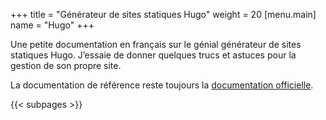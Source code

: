 +++
title = "Générateur de sites statiques Hugo"
weight = 20
[menu.main]
name = "Hugo"
+++

Une petite documentation en français sur le génial générateur de sites statiques Hugo.
J’essaie de donner quelques trucs et astuces pour la gestion de son propre site.

La documentation de référence reste toujours la [documentation officielle](https://gohugo.io/documentation/).

{{< subpages >}}